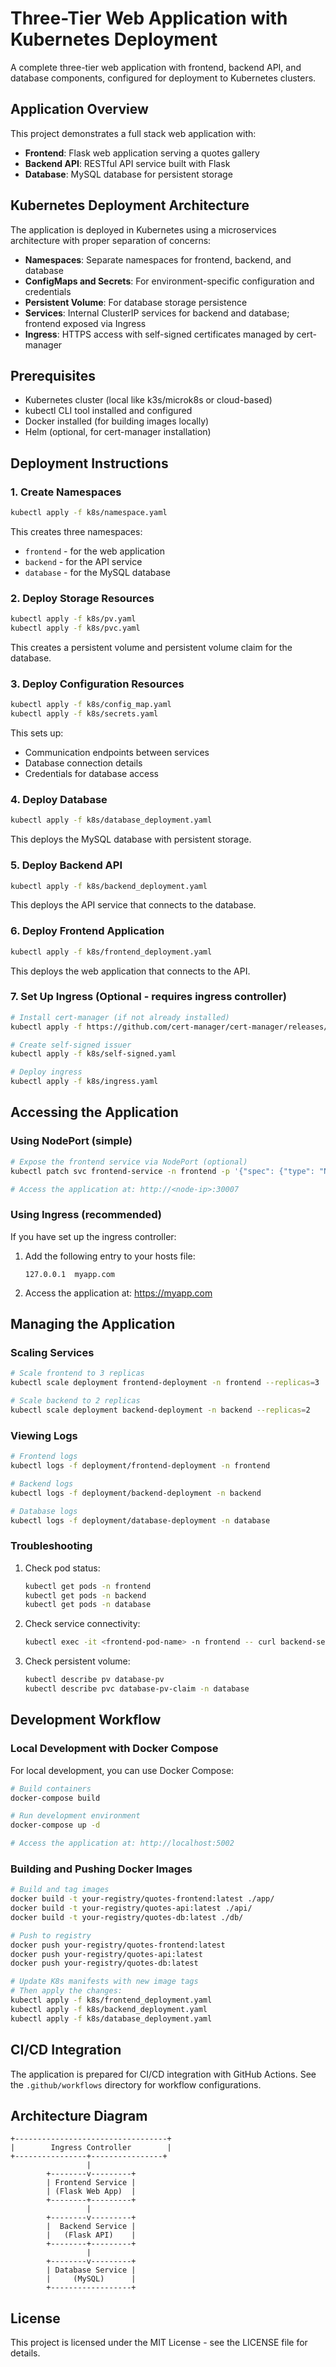 # Three-Tier Web Application with Kubernetes Deployment

A complete three-tier web application with frontend, backend API, and database components, configured for deployment to Kubernetes clusters.


## Application Overview

This project demonstrates a full stack web application with:

- **Frontend**: Flask web application serving a quotes gallery
- **Backend API**: RESTful API service built with Flask
- **Database**: MySQL database for persistent storage

## Kubernetes Deployment Architecture

The application is deployed in Kubernetes using a microservices architecture with proper separation of concerns:

- **Namespaces**: Separate namespaces for frontend, backend, and database
- **ConfigMaps and Secrets**: For environment-specific configuration and credentials
- **Persistent Volume**: For database storage persistence
- **Services**: Internal ClusterIP services for backend and database; frontend exposed via Ingress
- **Ingress**: HTTPS access with self-signed certificates managed by cert-manager

## Prerequisites

- Kubernetes cluster (local like k3s/microk8s or cloud-based)
- kubectl CLI tool installed and configured
- Docker installed (for building images locally)
- Helm (optional, for cert-manager installation)

## Deployment Instructions

### 1. Create Namespaces

```bash
kubectl apply -f k8s/namespace.yaml
```

This creates three namespaces:
- `frontend` - for the web application
- `backend` - for the API service
- `database` - for the MySQL database

### 2. Deploy Storage Resources

```bash
kubectl apply -f k8s/pv.yaml
kubectl apply -f k8s/pvc.yaml
```

This creates a persistent volume and persistent volume claim for the database.

### 3. Deploy Configuration Resources

```bash
kubectl apply -f k8s/config_map.yaml
kubectl apply -f k8s/secrets.yaml
```

This sets up:
- Communication endpoints between services
- Database connection details
- Credentials for database access

### 4. Deploy Database

```bash
kubectl apply -f k8s/database_deployment.yaml
```

This deploys the MySQL database with persistent storage.

### 5. Deploy Backend API

```bash
kubectl apply -f k8s/backend_deployment.yaml
```

This deploys the API service that connects to the database.

### 6. Deploy Frontend Application

```bash
kubectl apply -f k8s/frontend_deployment.yaml
```

This deploys the web application that connects to the API.

### 7. Set Up Ingress (Optional - requires ingress controller)

```bash
# Install cert-manager (if not already installed)
kubectl apply -f https://github.com/cert-manager/cert-manager/releases/download/v1.9.1/cert-manager.yaml

# Create self-signed issuer
kubectl apply -f k8s/self-signed.yaml

# Deploy ingress
kubectl apply -f k8s/ingress.yaml
```

## Accessing the Application

### Using NodePort (simple)

```bash
# Expose the frontend service via NodePort (optional)
kubectl patch svc frontend-service -n frontend -p '{"spec": {"type": "NodePort", "ports": [{"port": 5002, "nodePort": 30007}]}}'

# Access the application at: http://<node-ip>:30007
```

### Using Ingress (recommended)

If you have set up the ingress controller:

1. Add the following entry to your hosts file:
   ```
   127.0.0.1  myapp.com
   ```

2. Access the application at: https://myapp.com

## Managing the Application

### Scaling Services

```bash
# Scale frontend to 3 replicas
kubectl scale deployment frontend-deployment -n frontend --replicas=3

# Scale backend to 2 replicas
kubectl scale deployment backend-deployment -n backend --replicas=2
```

### Viewing Logs

```bash
# Frontend logs
kubectl logs -f deployment/frontend-deployment -n frontend

# Backend logs
kubectl logs -f deployment/backend-deployment -n backend

# Database logs
kubectl logs -f deployment/database-deployment -n database
```

### Troubleshooting

1. Check pod status:
   ```bash
   kubectl get pods -n frontend
   kubectl get pods -n backend
   kubectl get pods -n database
   ```

2. Check service connectivity:
   ```bash
   kubectl exec -it <frontend-pod-name> -n frontend -- curl backend-service.backend.svc.cluster.local:5001/health
   ```

3. Check persistent volume:
   ```bash
   kubectl describe pv database-pv
   kubectl describe pvc database-pv-claim -n database
   ```

## Development Workflow

### Local Development with Docker Compose

For local development, you can use Docker Compose:

```bash
# Build containers
docker-compose build

# Run development environment
docker-compose up -d

# Access the application at: http://localhost:5002
```

### Building and Pushing Docker Images

```bash
# Build and tag images
docker build -t your-registry/quotes-frontend:latest ./app/
docker build -t your-registry/quotes-api:latest ./api/
docker build -t your-registry/quotes-db:latest ./db/

# Push to registry
docker push your-registry/quotes-frontend:latest
docker push your-registry/quotes-api:latest
docker push your-registry/quotes-db:latest

# Update K8s manifests with new image tags
# Then apply the changes:
kubectl apply -f k8s/frontend_deployment.yaml
kubectl apply -f k8s/backend_deployment.yaml
kubectl apply -f k8s/database_deployment.yaml
```

## CI/CD Integration

The application is prepared for CI/CD integration with GitHub Actions. See the `.github/workflows` directory for workflow configurations.

## Architecture Diagram

```
+----------------------------------+
|        Ingress Controller        |
+----------------+----------------+
                 |
        +--------v---------+
        | Frontend Service |
        | (Flask Web App)  |
        +--------+---------+
                 |
        +--------v---------+
        |  Backend Service |
        |   (Flask API)    |
        +--------+---------+
                 |
        +--------v---------+
        | Database Service |
        |     (MySQL)      |
        +------------------+
```

## License

This project is licensed under the MIT License - see the LICENSE file for details.
